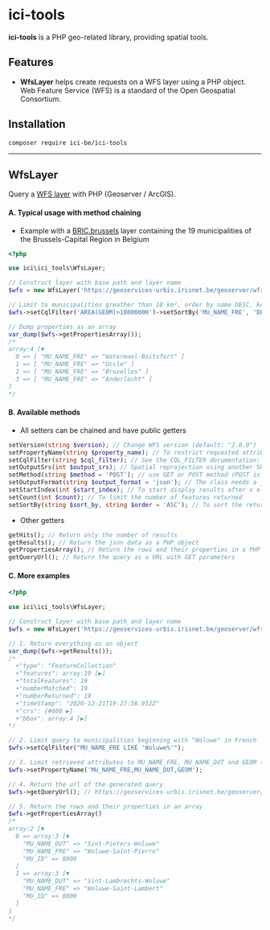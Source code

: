ici-tools
========
**ici-tools** is a PHP geo-related library, providing spatial tools.

## Features
* **WfsLayer** helps create requests on a WFS layer using a PHP object. Web Feature Service (WFS) is a standard of the Open Geospatial Consortium.


## Installation
```
composer require ici-be/ici-tools
```
-----

## WfsLayer ##

Query a [WFS layer](https://docs.geoserver.org/stable/en/user/services/wfs/basics.html) with PHP (Geoserver / ArcGIS).

#### A. Typical usage with method chaining

* Example with a [BRIC.brussels](https://bric.brussels/) layer containing the 19 municipalities of the Brussels-Capital Region in Belgium

```php 
<?php

use ici\ici_tools\WfsLayer;

// Construct layer with base path and layer name
$wfs = new WfsLayer('https://geoservices-urbis.irisnet.be/geoserver/wfs', 'UrbisAdm:Mu');

// Limit to municipalities greather than 10 km², order by name DESC, keep only the name in French
$wfs->setCqlFilter('AREA(GEOM)>10000000')->setSortBy('MU_NAME_FRE', 'DESC')->setPropertyName('MU_NAME_FRE');

// Dump properties as an array
var_dump($wfs->getPropertiesArray());
/*
array:4 [▼
  0 => [ "MU_NAME_FRE" => "Watermael-Boitsfort" ]
  1 => [ "MU_NAME_FRE" => "Uccle" ]
  2 => [ "MU_NAME_FRE" => "Bruxelles" ]
  3 => [ "MU_NAME_FRE" => "Anderlecht" ]
]
*/
```

#### B. Available methods

* All setters can be chained and have public getters  

```php 
setVersion(string $version); // Change WFS version (default: "2.0.0")
setPropertyName(string $property_name); // To restrict requested attributes. You can specify a single attribute, or multiple attributes separated by commas.
setCqlFilter(string $cql_filter); // See the CQL_FILTER documentation: https://docs.geoserver.org/stable/en/user/tutorials/cql/cql_tutorial.html
setOutputSrs(int $output_srs); // Spatial reprojection using another SRS (ex: 4326 for EPSG:4326)
setMethod(string $method = 'POST'); // use GET or POST method (POST is used by default but is not always available)
setOutputFormat(string $output_format = 'json'); // The class needs a json/geojson format to work. If the default doesn't work, check with a getCapabilities Query. Sometimes it's called "GEOJSON" for example.
setStartIndex(int $start_index); // To start display results after x elements (for pagination)
setCount(int $count); // To limit the number of features returned
setSortBy(string $sort_by, string $order = 'ASC'); // To sort the returned selection based on an attribute value
```

* Other getters

```php 
getHits(); // Return only the number of results
getResults(); // Return the json data as a PHP object
getPropertiesArray(); // Return the rows and their properties in a PHP array
getQueryUrl(); // Return the query as a URL with GET parameters

```

#### C. More examples

```php
<?php

use ici\ici_tools\WfsLayer;

// Construct layer with base path and layer name
$wfs = new WfsLayer('https://geoservices-urbis.irisnet.be/geoserver/wfs', 'UrbisAdm:Mu');

// 1. Return everything as an object
var_dump($wfs->getResults());
/*   
  +"type": "FeatureCollection"
  +"features": array:19 [▶]
  +"totalFeatures": 19
  +"numberMatched": 19
  +"numberReturned": 19
  +"timeStamp": "2020-12-21T19:27:58.952Z"
  +"crs": {#600 ▶}
  +"bbox": array:4 [▶] 
*/

// 2. Limit query to municipalities beginning with "Woluwe" in French
$wfs->setCqlFilter("MU_NAME_FRE LIKE 'Woluwe%'");

// 3. Limit retrieved attributes to MU_NAME_FRE, MU_NAME_DUT and GEOM (municipalities names in French and Dutch, and the geometry)
$wfs->setPropertyName('MU_NAME_FRE,MU_NAME_DUT,GEOM');

// 4. Return the url of the generated query
$wfs->getQueryUrl(); // https://geoservices-urbis.irisnet.be/geoserver/wfs?service=WFS&version=2.0.0&request=GetFeature&typeName=UrbisAdm%3AMu&outputFormat=json&resultType=results&propertyname=MU_NAME_FRE%2CMU_NAME_DUT%2CGEOM&cql_filter=MU_NAME_FRE+LIKE+%27Woluwe%25%27

// 5. Return the rows and their properties in an array
$wfs->getPropertiesArray()
/*
array:2 [▼
  0 => array:3 [▼
    "MU_NAME_DUT" => "Sint-Pieters-Woluwe"
    "MU_NAME_FRE" => "Woluwe-Saint-Pierre"
    "MU_ID" => 8900
  ]
  1 => array:3 [▼
    "MU_NAME_DUT" => "Sint-Lambrechts-Woluwe"
    "MU_NAME_FRE" => "Woluwe-Saint-Lambert"
    "MU_ID" => 8800
  ]
]
*/
```


